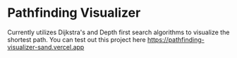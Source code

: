 # Pathfinding Visualizer

Currently utilizes Dijkstra's and Depth first search algorithms to visualize the shortest path. 
You can test out this project here https://pathfinding-visualizer-sand.vercel.app

